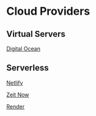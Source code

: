 
Cloud Providers
===============

Virtual Servers
---------------

[Digital Ocean](https://www.digitalocean.com/)


Serverless
----------

[Netlify](https://www.netlify.com/)

[Zeit Now](https://zeit.co/)

[Render](https://render.com)
